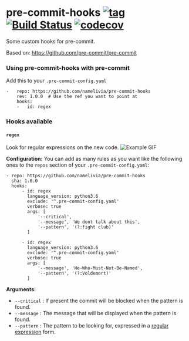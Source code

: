 # pre-commit-hooks [![tag](https://img.shields.io/github/tag/namelivia/pre-commit-hooks.svg)](https://github.com/namelivia/pre-commit-hooks/releases) [![Build Status](https://travis-ci.org/namelivia/pre-commit-hooks.svg?branch=master)](https://travis-ci.org/namelivia/pre-commit-hooks) [![codecov](https://codecov.io/gh/namelivia/pre-commit-hooks/branch/master/graph/badge.svg)](https://codecov.io/gh/namelivia/pre-commit-hooks)

Some custom hooks for pre-commit.

Based on: https://github.com/pre-commit/pre-commit


### Using pre-commit-hooks with pre-commit

Add this to your `.pre-commit-config.yaml`

    -   repo: https://github.com/namelivia/pre-commit-hooks
        rev: 1.0.0  # Use the ref you want to point at
        hooks:
        -   id: regex


### Hooks available

#### `regex`
Look for regular expressions on the new code.
<img src="https://user-images.githubusercontent.com/1571416/74920608-bb5ba280-53cc-11ea-9ee3-637a7d8db85e.gif" alt="Example GIF" />

<b>Configuration:</b>
You can add as many rules as you want like the following ones to the `repos` section of your `.pre-commit-config.yaml`:
```
- repo: https://github.com/namelivia/pre-commit-hooks
  sha: 1.0.0
  hooks:
	  - id: regex
		language_version: python3.6
		exclude: '^.pre-commit-config.yaml'
		verbose: true
		args: [
			'--critical',
			'--message', 'We dont talk about this',
			'--pattern', '(?:fight club)'
		]

	  - id: regex
		language_version: python3.6
		exclude: '^.pre-commit-config.yaml'
		verbose: true
		args: [
			'--message', 'He-Who-Must-Not-Be-Named',
			'--pattern', '(?:Voldemort)'
		]

```

<b>Arguments:</b>
 - `--critical` : If present the commit will be blocked when the pattern is found.
 - `--message` : The message that will be displayed when the pattern is found.
 - `--pattern` : The pattern to be looking for, expressed in a [regular expression](https://docs.python.org/3/howto/regex.html) form.
